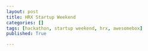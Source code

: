 ```yaml
---
layout: post
title: HRX Startup Weekend
categories: []
tags: [hackathon, startup weekend, hrx, awesomebox]
published: True

---
```


